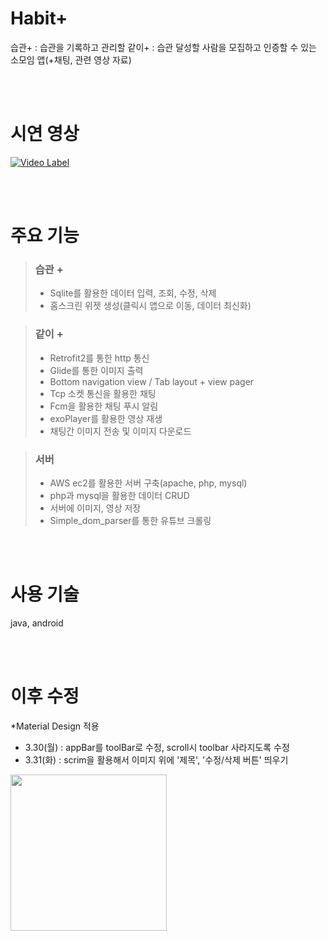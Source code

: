 # Habit+
습관+ : 습관을 기록하고 관리할
같이+ : 습관 달성할 사람을 모집하고 인증할 수 있는 소모임 앱(+채팅, 관련 영상 자료)


<br><br> 
  
# 시연 영상  

[![Video Label](http://img.youtube.com/vi/_kWLNbJiGYU/0.jpg)](https://www.youtube.com/watch?v=_kWLNbJiGYU)


<br><br>
    
# 주요 기능

>### 습관 +
>- Sqlite를 활용한 데이터 입력, 조회, 수정, 삭제
>- 홈스크린 위젯 생성(클릭시 앱으로 이동, 데이터 최신화)


>### 같이 +
>- Retrofit2를 통한 http 통신 
>- Glide를 통한 이미지 출력
>- Bottom navigation view / Tab layout + view pager
>- Tcp 소켓 통신을 활용한 채팅
>- Fcm을 활용한 채팅 푸시 알림
>- exoPlayer를 활용한 영상 재생
>- 채팅간 이미지 전송 및 이미지 다운로드


>### 서버
>- AWS ec2를 활용한 서버 구축(apache, php, mysql)
>- php과 mysql을 활용한 데이터 CRUD
>- 서버에 이미지, 영상 저장
>- Simple_dom_parser를 통한 유튜브 크롤링



<br><br>
    
# 사용 기술
java, android

<br><br>

# 이후 수정  
*Material Design 적용  
- 3.30(월) : appBar를 toolBar로 수정, scroll시 toolbar 사라지도록 수정
- 3.31(화) : scrim을 활용해서 이미지 위에 '제목', '수정/삭제 버튼' 띄우기
<div>
  <img width="250" src="https://user-images.githubusercontent.com/62230118/77988044-58a7e000-7356-11ea-9d54-b9782641f8c2.gif">
</div>


